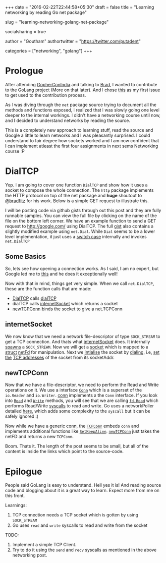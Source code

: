 +++
date = "2016-02-22T22:44:58+05:30"
draft = false
title = "Learning networking by reading Go net package"

slug = "learning-networking-golang-net-package"

socialsharing = true

author = "Goutham"
authortwitter = "https://twitter.com/putadent"

categories = ["networking", "golang"]
+++
<script type="text/javascript" src="https://ajax.googleapis.com/ajax/libs/jquery/1.9.1/jquery.min.js"></script>
<script type="text/javascript" src="https://cdnjs.cloudflare.com/ajax/libs/gist-embed/2.4/gist-embed.min.js"></script>

# Prologue

After attending [GopherConIndia](http://www.gophercon.in) and talking to [Brad](https://github.com/bradfitz), I wanted to contribute to the GoLang project (More on that later). And I chose [this](https://github.com/golang/go/issues/5757) as my first issue to get used to the contribution process.

As I was diving through the `net` package source trying to document all the methods and functions exposed, I realized that I was slowly going one level deeper to the internal workings. I didn't have a networking course until now, and I decided to understand networks by reading the source.

This is a completely new approach to learning stuff, read the source and Google a little to learn networks and I was pleasantly surprised. I could understand to fair degree how sockets worked and I am now confident that I can implement atleast the first four assignments in next sems Networking course :P

# DialTCP

Yep. I am going to cover one function `DialTCP` and show how it uses a socket to compose the whole connection. The `http` package implements the HTTP protocol on top of the net package and **huge** shoutout to [@bradfitz](https://twitter.com/bradfitz) for his work. Below is a simple GET request to illustrate this.

I will be posting code via github gists through out this post and they are fully runnable samples. You can view the full file by clicking on the name of the file on the bottom left corner. We have an example function to send a GET request to http://google.com/ using DialTCP. The full [gist](https://gist.github.com/Gouthamve/7c507e49c083d3438ed1#file-get-go) also contains a slightly modified example using `net.Dial`. While `Dial` seems to be a lower level implementation, it just uses a [switch case](https://github.com/golang/go/blob/ebf1f0fcbe7127fc6a96b57ac41d886ae36aaa66/src/net/dial.go#L368-L383) internally and invokes `net.DialTCP`

<code data-gist-id="7c507e49c083d3438ed1" data-gist-line="15-38"></code>

## Some Basics

So, lets see how opening a connection works. As I said, I am no expert, but Google led me to <a href="https://beej.us/guide/bgnet/output/html/multipage/theory.html" target="_blank">this</a> and he does it exceptionally well!

Now with that in mind, things get very simple. When we call `net.DialTCP`, these are the function calls that are made:


  * [DialTCP](https://github.com/golang/go/blob/24a83d35453e29087c4d63954bb8c78a982fc207/src/net/tcpsock_posix.go#L158-L168) calls [dialTCP](https://github.com/golang/go/blob/24a83d35453e29087c4d63954bb8c78a982fc207/src/net/tcpsock_posix.go#L170-L208)
  * dialTCP calls [internetSocket](https://github.com/golang/go/blob/24a83d35453e29087c4d63954bb8c78a982fc207/src/net/tcpsock_posix.go#L201) which returns a socket
  * [newTCPConn](https://github.com/golang/go/blob/24a83d35453e29087c4d63954bb8c78a982fc207/src/net/tcpsock_posix.go#L207) binds the socket to give a net.TCPConn


## internetSocket

We now know that we need a network file-descriptor of type `SOCK_STREAM` to get a TCP connection. And thats what [internetSocket](https://github.com/golang/go/blob/ebf1f0fcbe7127fc6a96b57ac41d886ae36aaa66/src/net/ipsock_posix.go#L159-L162) does. It internally [spawns](https://github.com/golang/go/blob/ebf1f0fcbe7127fc6a96b57ac41d886ae36aaa66/src/net/sock_posix.go#L37) a `SOCK_STREAM`. Now we will get a [socket](https://github.com/golang/go/blob/ebf1f0fcbe7127fc6a96b57ac41d886ae36aaa66/src/net/sock_posix.go#L38) which is mapped to a [struct](https://github.com/golang/go/blob/ebf1f0fcbe7127fc6a96b57ac41d886ae36aaa66/src/net/fd_unix.go#L19-L34) [netFd](https://github.com/golang/go/blob/ebf1f0fcbe7127fc6a96b57ac41d886ae36aaa66/src/net/sock_posix.go#L46) for manipulation. Next we [intialise](https://github.com/golang/go/blob/ebf1f0fcbe7127fc6a96b57ac41d886ae36aaa66/src/net/sock_posix.go#L89-L92) the socket by [dialing](https://github.com/golang/go/blob/ebf1f0fcbe7127fc6a96b57ac41d886ae36aaa66/src/net/sock_posix.go#L120-L153), i.e, [set](https://github.com/golang/go/blob/ebf1f0fcbe7127fc6a96b57ac41d886ae36aaa66/src/net/sock_posix.go#L148) [the](https://github.com/golang/go/blob/ebf1f0fcbe7127fc6a96b57ac41d886ae36aaa66/src/net/sock_posix.go#L101) [TCP addresses](https://github.com/golang/go/blob/ebf1f0fcbe7127fc6a96b57ac41d886ae36aaa66/src/net/tcpsock_posix.go#L16-L24) of the socket from its socketAddr.

## newTCPConn

Now that we have a file-descriptor, we need to perform the Read and Write operations on it. We use a interface [`Conn`](https://github.com/golang/go/blob/ebf1f0fcbe7127fc6a96b57ac41d886ae36aaa66/src/net/net.go#L112-L157) which is a superset of the `io.Reader` and `io.Writer`. [conn](https://github.com/golang/go/blob/ebf1f0fcbe7127fc6a96b57ac41d886ae36aaa66/src/net/net.go#L159-L177) implements a the `Conn` interface. If you look into [`Read`](https://github.com/golang/go/blob/ebf1f0fcbe7127fc6a96b57ac41d886ae36aaa66/src/net/net.go#L168-L177) and [`Write`](https://github.com/golang/go/blob/ebf1f0fcbe7127fc6a96b57ac41d886ae36aaa66/src/net/net.go#L180-L189) methods, you will see that we are calling [`fd.Read`](https://github.com/golang/go/blob/ebf1f0fcbe7127fc6a96b57ac41d886ae36aaa66/src/net/fd_unix.go#L246) which performs Read/Write [syscalls](https://github.com/golang/go/blob/ebf1f0fcbe7127fc6a96b57ac41d886ae36aaa66/src/net/fd_unix.go#L246) to read and write. Go uses a networkPoller detailed <a href="http://morsmachine.dk/netpoller" target="_blank">here</a>, which adds some complexity to the `syscall` but it can be safely ignored :)

Now while we have a generic conn, the [`TCPConn`](https://github.com/golang/go/blob/ebf1f0fcbe7127fc6a96b57ac41d886ae36aaa66/src/net/tcpsock_posix.go#L43-L47) embeds `conn` and implements additional functions like [`SetKeepAlive`](https://github.com/golang/go/blob/ebf1f0fcbe7127fc6a96b57ac41d886ae36aaa66/src/net/tcpsock_posix.go#L118-L128). [`newTCPConn`](https://github.com/golang/go/blob/ebf1f0fcbe7127fc6a96b57ac41d886ae36aaa66/src/net/tcpsock_posix.go#L49-L53) just takes the netFD and returns a new `TCPConn`.

Boom. Thats it. The length of the post seems to be small, but all of the content is inside the links which point to the source-code.

# Epilogue

People said GoLang is easy to understand. Hell yes it is! And reading source code and blogging about it is a great way to learn. Expect more from me on this front.

Learnings:

  1. TCP connection needs a TCP socket which is gotten by using `SOCK_STREAM`
  2. Go uses `read` and `write` syscalls to read and write from the socket

TODO:

  1. Implement a simple TCP Client.
  2. Try to do it using the `send` and `recv` syscalls as mentioned in the above networking post.

<script type='text/javascript'>$(document).ready(function(){$("a[href^='http://']").each(function(){-1==this.href.indexOf(location.hostname)&&$(this).attr("target","_blank")}),$("a[href^='https://']").each(function(){-1==this.href.indexOf(location.hostname)&&$(this).attr("target","_blank")})});</script>
